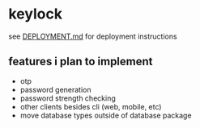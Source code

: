 # keylock

see [DEPLOYMENT.md](DEPLOYMENT.md) for deployment instructions

## features i plan to implement
- otp
- password generation
- password strength checking
- other clients besides cli (web, mobile, etc)
- move database types outside of database package
